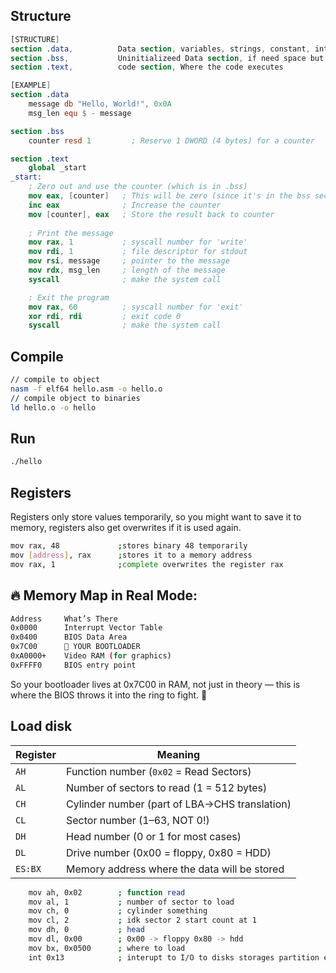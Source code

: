 ## Structure
```nasm
[STRUCTURE]
section .data,          Data section, variables, strings, constant, int
section .bss,           Uninitializeed Data section, if need space but no value
section .text,          code section, Where the code executes

[EXAMPLE]
section .data
    message db "Hello, World!", 0x0A
    msg_len equ $ - message

section .bss
    counter resd 1         ; Reserve 1 DWORD (4 bytes) for a counter

section .text
    global _start
_start:
    ; Zero out and use the counter (which is in .bss)
    mov eax, [counter]   ; This will be zero (since it's in the bss section)
    inc eax              ; Increase the counter
    mov [counter], eax   ; Store the result back to counter
    
    ; Print the message
    mov rax, 1           ; syscall number for 'write'
    mov rdi, 1           ; file descriptor for stdout
    mov rsi, message     ; pointer to the message
    mov rdx, msg_len     ; length of the message
    syscall              ; make the system call

    ; Exit the program
    mov rax, 60          ; syscall number for 'exit'
    xor rdi, rdi         ; exit code 0
    syscall              ; make the system call
```

## Compile
```bash
// compile to object
nasm -f elf64 hello.asm -o hello.o
// compile object to binaries
ld hello.o -o hello
```

## Run
```bash
./hello
```

## Registers
Registers only store values temporarily, so you might want to save it to memory, registers also get overwrites if it is used again. 
```bash
mov rax, 48			    ;stores binary 48 temporarily
mov [address], rax		;stores it to a memory address
mov rax, 1			    ;complete overwrites the register rax
```

## 🔥 Memory Map in Real Mode:
```bash
Address	    What’s There
0x0000	    Interrupt Vector Table
0x0400	    BIOS Data Area
0x7C00	    🧠 YOUR BOOTLOADER
0xA0000+	Video RAM (for graphics)
0xFFFF0 	BIOS entry point
```
So your bootloader lives at 0x7C00 in RAM, not just in theory — this is where the BIOS throws it into the ring to fight. 🥊

## Load disk
| Register | Meaning                                       |
| -------- | --------------------------------------------- |
| `AH`     | Function number (`0x02` = Read Sectors)       |
| `AL`     | Number of sectors to read (1 = 512 bytes)     |
| `CH`     | Cylinder number (part of LBA→CHS translation) |
| `CL`     | Sector number (1–63, NOT 0!)                  |
| `DH`     | Head number (0 or 1 for most cases)           |
| `DL`     | Drive number (0x00 = floppy, 0x80 = HDD)      |
| `ES:BX`  | Memory address where the data will be stored  |

```bash
    mov ah, 0x02        ; function read
    mov al, 1           ; number of sector to load
    mov ch, 0           ; cylinder something
    mov cl, 2           ; idk sector 2 start count at 1
    mov dh, 0           ; head
    mov dl, 0x00        ; 0x00 -> floppy 0x80 -> hdd
    mov bx, 0x0500      ; where to load
    int 0x13            ; interupt to I/O to disks storages partition etc
```